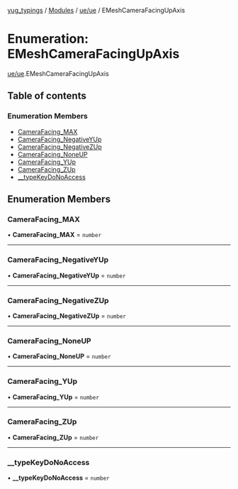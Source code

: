 [yug_typings](../README.md) / [Modules](../modules.md) / [ue/ue](../modules/ue_ue.md) / EMeshCameraFacingUpAxis

# Enumeration: EMeshCameraFacingUpAxis

[ue/ue](../modules/ue_ue.md).EMeshCameraFacingUpAxis

## Table of contents

### Enumeration Members

- [CameraFacing\_MAX](ue_ue.EMeshCameraFacingUpAxis.md#camerafacing_max)
- [CameraFacing\_NegativeYUp](ue_ue.EMeshCameraFacingUpAxis.md#camerafacing_negativeyup)
- [CameraFacing\_NegativeZUp](ue_ue.EMeshCameraFacingUpAxis.md#camerafacing_negativezup)
- [CameraFacing\_NoneUP](ue_ue.EMeshCameraFacingUpAxis.md#camerafacing_noneup)
- [CameraFacing\_YUp](ue_ue.EMeshCameraFacingUpAxis.md#camerafacing_yup)
- [CameraFacing\_ZUp](ue_ue.EMeshCameraFacingUpAxis.md#camerafacing_zup)
- [\_\_typeKeyDoNoAccess](ue_ue.EMeshCameraFacingUpAxis.md#__typekeydonoaccess)

## Enumeration Members

### CameraFacing\_MAX

• **CameraFacing\_MAX** = `number`

___

### CameraFacing\_NegativeYUp

• **CameraFacing\_NegativeYUp** = `number`

___

### CameraFacing\_NegativeZUp

• **CameraFacing\_NegativeZUp** = `number`

___

### CameraFacing\_NoneUP

• **CameraFacing\_NoneUP** = `number`

___

### CameraFacing\_YUp

• **CameraFacing\_YUp** = `number`

___

### CameraFacing\_ZUp

• **CameraFacing\_ZUp** = `number`

___

### \_\_typeKeyDoNoAccess

• **\_\_typeKeyDoNoAccess** = `number`
